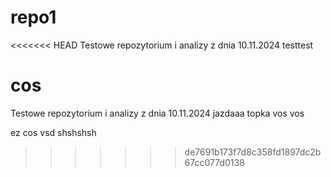 # repo1
<<<<<<< HEAD
Testowe repozytorium i analizy z dnia 10.11.2024
testtest

cos
=======

Testowe repozytorium i analizy z dnia 10.11.2024 
jazdaaa
topka
vos vos


ez 
cos 
vsd
shshshsh
>>>>>>> de7691b173f7d8c358fd1897dc2b67cc077d0138
